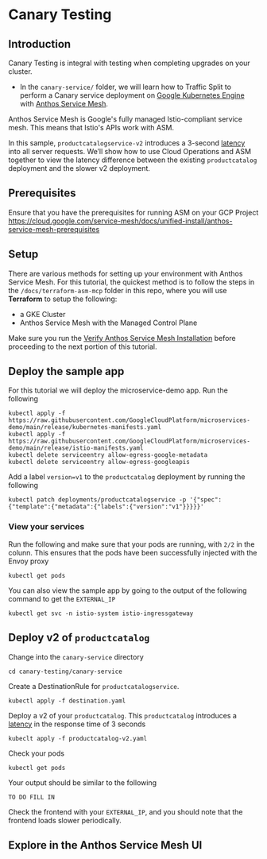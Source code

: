 # Canary Testing 

## Introduction 
Canary Testing is integral with testing when completing upgrades on your cluster.

* In the `canary-service/` folder, we will learn how to Traffic Split to perform a Canary service deployment on [Google Kubernetes Engine](https://cloud.google.com/kubernetes-engine/) with [Anthos Service Mesh](https://cloud.google.com/service-mesh/docs/overview).
<!-- * In `canary-cp`, we will learn how to safely complete a Control Plane Canary upgrade with ASM  -->
Anthos Service Mesh is Google's fully managed Istio-compliant service mesh. This means that Istio's APIs work with ASM.


In this sample, `productcatalogservice-v2` introduces a 3-second
[latency](https://github.com/GoogleCloudPlatform/microservices-demo/tree/main/src/productcatalogservice#latency-injection) into all server requests. We’ll show how to use Cloud Operations and ASM together to
view the latency difference between the existing `productcatalog` deployment and the slower v2 deployment.

## Prerequisites 
Ensure that you have the prerequisites for running ASM on your GCP Project
https://cloud.google.com/service-mesh/docs/unified-install/anthos-service-mesh-prerequisites
## Setup
There are various methods for setting up your environment with Anthos Service Mesh. For this tutorial, the quickest method is to follow the steps in the `/docs/terraform-asm-mcp` folder in this repo, where you will use **Terraform** to setup the following: 
* a GKE Cluster 
* Anthos Service Mesh with the Managed Control Plane

Make sure you run the [Verify Anthos Service Mesh Installation](https://github.com/GoogleCloudPlatform/anthos-service-mesh-samples/tree/main/docs/terraform-asm-mcp#verify-anthos-service-mesh-installation) before proceeding to the next portion of this tutorial.
## Deploy the sample app 
For this tutorial we will deploy the microservice-demo app. Run the following
```
kubectl apply -f https://raw.githubusercontent.com/GoogleCloudPlatform/microservices-demo/main/release/kubernetes-manifests.yaml
kubectl apply -f https://raw.githubusercontent.com/GoogleCloudPlatform/microservices-demo/main/release/istio-manifests.yaml
kubectl delete serviceentry allow-egress-google-metadata
kubectl delete serviceentry allow-egress-googleapis
```
Add a label `version=v1` to the `productcatalog` deployment by running the following
```
kubectl patch deployments/productcatalogservice -p '{"spec":{"template":{"metadata":{"labels":{"version":"v1"}}}}}'
```
### View your services
Run the following and make sure that your pods are running, with `2/2` in the colunn. This ensures that the pods have been successfully injected with the Envoy proxy
```
kubectl get pods
```
You can also view the sample app by going to the output of the following command to get the `EXTERNAL_IP`
```
kubectl get svc -n istio-system istio-ingressgateway
```

## Deploy v2 of `productcatalog`

Change into the `canary-service` directory
```
cd canary-testing/canary-service
```
Create a DestinationRule for `productcatalogservice`. 
```
kubectl apply -f destination.yaml
```
Deploy a v2 of your `productcatalog`. This `productcatalog` introduces a [latency](canary-service/productcatalog-v2.yaml) in the response time of 3 seconds
```
kubeclt apply -f productcatalog-v2.yaml
```
Check your pods 
```
kubectl get pods
```
Your output should be similar to the following 
```
TO DO FILL IN
```
Check the frontend with your `EXTERNAL_IP`, and you should note that the frontend loads slower periodically.

## Explore in the Anthos Service Mesh UI
